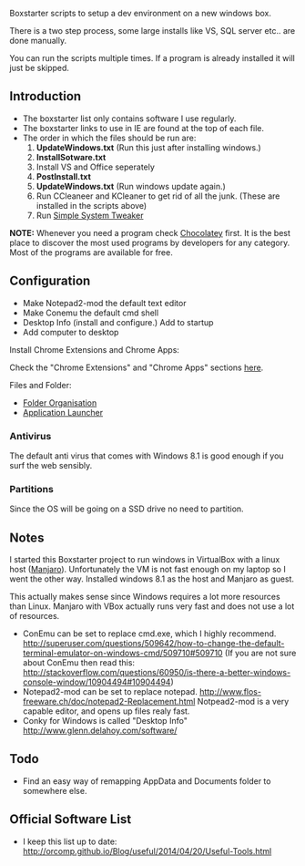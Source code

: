 Boxstarter scripts to setup a dev environment on a new windows box.

There is a two step process, some large installs like VS, SQL server etc.. are done manually.

You can run the scripts multiple times. If a program is already installed it will just be skipped.

## Introduction

- The boxstarter list only contains software I use regularly.
- The boxstarter links to use in IE are found at the top of each file.
- The order in which the files should be run are:
    1. **UpdateWindows.txt** (Run this just after installing windows.)
    1. **InstallSotware.txt**
    1. Install VS and Office seperately
    1. **PostInstall.txt**
    1. **UpdateWindows.txt** (Run windows update again.)
    1. Run CCleaneer and KCleaner to get rid of all the junk. (These are installed in the scripts above)
    1. Run [Simple System Tweaker](http://www.tweaking.com/content/page/simple_system_tweaker.html)
    
**NOTE:** Whenever you need a program check [Chocolatey](http://chocolatey.org/) first. It is the best place to discover the most used programs by developers for any category.
Most of the programs are available for free.

## Configuration

- Make Notepad2-mod the default text editor
- Make Conemu the default cmd shell
- Desktop Info (install and configure.) Add to startup
- Add computer to desktop
 
Install Chrome Extensions and Chrome Apps:
 
Check the "Chrome Extensions"  and "Chrome Apps" sections [here](http://orcomp.github.io/Blog/useful/2014/04/20/Useful-Tools.html).
 
Files and Folder:
 
- [Folder Organisation](http://www.howtogeek.com/howto/15677/zen-and-the-art-of-file-and-folder-organization/)
- [Application Launcher](http://www.howtogeek.com/howto/11166/use-quick-launch-as-a-super-powered-application-launcher/)

### Antivirus

The default anti virus that comes with Windows 8.1 is good enough if you surf the web sensibly.

### Partitions

Since the OS will be going on a SSD drive no need to partition.

## Notes

I started this Boxstarter project to run windows in VirtualBox with a linux host ([Manjaro](http://manjaro.org/)).
Unfortunately the VM is not fast enough on my laptop so I went the other way. Installed windows 8.1 as the host and Manjaro as guest.

This actually makes sense since Windows requires a lot more resources than Linux. Manjaro with VBox actually runs very fast and does not use a lot of resources.

- ConEmu can be set to replace cmd.exe, which I highly recommend. http://superuser.com/questions/509642/how-to-change-the-default-terminal-emulator-on-windows-cmd/509710#509710
  (If you are not sure about ConEmu then read this: http://stackoverflow.com/questions/60950/is-there-a-better-windows-console-window/10904494#10904494)
- Notepad2-mod can be set to replace notepad. http://www.flos-freeware.ch/doc/notepad2-Replacement.html
  Notpead2-mod is a very capable editor, and opens up files realy fast.
- Conky for Windows is called "Desktop Info" http://www.glenn.delahoy.com/software/

## Todo

- Find an easy way of remapping AppData and Documents folder to somewhere else.

## Official Software List

- I keep this list up to date: http://orcomp.github.io/Blog/useful/2014/04/20/Useful-Tools.html
 
 